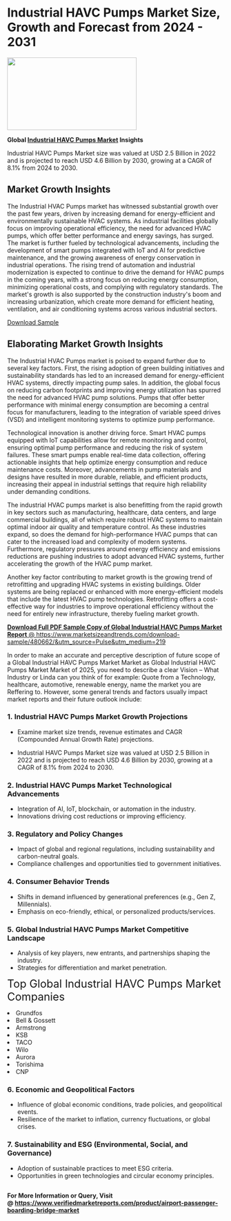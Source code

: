 <H1>Industrial HAVC Pumps Market Size, Growth and Forecast from 2024 - 2031</H1><img class="aligncenter size-medium wp-image-584254" src="https://thirdeyenews.in/wp-content/uploads/2024/09/Global-Market-Research-300x168.jpeg" alt="" width="300" height="168" /><p><strong>Global&nbsp;<a href="https://www.marketsizeandtrends.com/download-sample/480662/&amp;utm_source=Pulse&amp;utm_medium=219">Industrial HAVC Pumps Market</a> Insights</strong></p><p>Industrial HAVC Pumps Market size was valued at USD 2.5 Billion in 2022 and is projected to reach USD 4.6 Billion by 2030, growing at a CAGR of 8.1% from 2024 to 2030.</p><p><h2>Market Growth Insights</h2> <p>The Industrial HVAC Pumps market has witnessed substantial growth over the past few years, driven by increasing demand for energy-efficient and environmentally sustainable HVAC systems. As industrial facilities globally focus on improving operational efficiency, the need for advanced HVAC pumps, which offer better performance and energy savings, has surged. The market is further fueled by technological advancements, including the development of smart pumps integrated with IoT and AI for predictive maintenance, and the growing awareness of energy conservation in industrial operations. The rising trend of automation and industrial modernization is expected to continue to drive the demand for HVAC pumps in the coming years, with a strong focus on reducing energy consumption, minimizing operational costs, and complying with regulatory standards. The market's growth is also supported by the construction industry's boom and increasing urbanization, which create more demand for efficient heating, ventilation, and air conditioning systems across various industrial sectors.</p> <p><a href="#">Download Sample</a></p> <h2>Elaborating Market Growth Insights</h2> <p>The Industrial HVAC Pumps market is poised to expand further due to several key factors. First, the rising adoption of green building initiatives and sustainability standards has led to an increased demand for energy-efficient HVAC systems, directly impacting pump sales. In addition, the global focus on reducing carbon footprints and improving energy utilization has spurred the need for advanced HVAC pump solutions. Pumps that offer better performance with minimal energy consumption are becoming a central focus for manufacturers, leading to the integration of variable speed drives (VSD) and intelligent monitoring systems to optimize pump performance.</p> <p>Technological innovation is another driving force. Smart HVAC pumps equipped with IoT capabilities allow for remote monitoring and control, ensuring optimal pump performance and reducing the risk of system failures. These smart pumps enable real-time data collection, offering actionable insights that help optimize energy consumption and reduce maintenance costs. Moreover, advancements in pump materials and designs have resulted in more durable, reliable, and efficient products, increasing their appeal in industrial settings that require high reliability under demanding conditions.</p> <p>The industrial HVAC pumps market is also benefitting from the rapid growth in key sectors such as manufacturing, healthcare, data centers, and large commercial buildings, all of which require robust HVAC systems to maintain optimal indoor air quality and temperature control. As these industries expand, so does the demand for high-performance HVAC pumps that can cater to the increased load and complexity of modern systems. Furthermore, regulatory pressures around energy efficiency and emissions reductions are pushing industries to adopt advanced HVAC systems, further accelerating the growth of the HVAC pump market.</p> <p>Another key factor contributing to market growth is the growing trend of retrofitting and upgrading HVAC systems in existing buildings. Older systems are being replaced or enhanced with more energy-efficient models that include the latest HVAC pump technologies. Retrofitting offers a cost-effective way for industries to improve operational efficiency without the need for entirely new infrastructure, thereby fueling market growth.</p> <p><a href="#"></p><p><span class=""><strong>Download Full PDF Sample Copy of Global Industrial HAVC Pumps Market Report</strong> @ <a href="https://www.marketsizeandtrends.com/download-sample/480662/&amp;utm_source=Pulse&amp;utm_medium=219" target="_blank">https://www.marketsizeandtrends.com/download-sample/480662/&amp;utm_source=Pulse&amp;utm_medium=219</a></span></p><p>In order to make an accurate and perceptive description of future scope of a Global&nbsp;Industrial HAVC Pumps Market Market as Global&nbsp;Industrial HAVC Pumps Market Market of 2025, you need to describe a clear Vision &ndash; What Industry or Linda can you think of for example: Quote from a Technology, healthcare, automotive, renewable energy, name the market you are Reffering to. However, some general trends and factors usually impact market reports and their future outlook include:</p><h3>1.&nbsp;<strong>Industrial HAVC Pumps Market Growth Projections</strong></h3><ul><li>Examine market size trends, revenue estimates and CAGR (Compounded Annual Growth Rate) projections.</li><li><p>Industrial HAVC Pumps Market size was valued at USD 2.5 Billion in 2022 and is projected to reach USD 4.6 Billion by 2030, growing at a CAGR of 8.1% from 2024 to 2030.</p></li></ul><h3>2.&nbsp;<strong>Industrial HAVC Pumps Market Technological Advancements</strong></h3><ul><li>Integration of AI, IoT, blockchain, or automation in the industry.</li><li>Innovations driving cost reductions or improving efficiency.</li></ul><h3>3.&nbsp;<strong>Regulatory and Policy Changes</strong></h3><ul><li>Impact of global and regional regulations, including sustainability and carbon-neutral goals.</li><li>Compliance challenges and opportunities tied to government initiatives.</li></ul><h3>4.&nbsp;<strong>Consumer Behavior Trends</strong></h3><ul><li>Shifts in demand influenced by generational preferences (e.g., Gen Z, Millennials).</li><li>Emphasis on eco-friendly, ethical, or personalized products/services.</li></ul><h3>5.&nbsp;<strong>Global Industrial HAVC Pumps Market Competitive Landscape</strong></h3><ul><li>Analysis of key players, new entrants, and partnerships shaping the industry.</li><li>Strategies for differentiation and market penetration.</li></ul><p data-pm-slice="1 1 []"><span style="color: inherit; font-family: inherit; font-size: 25px;">Top Global Industrial HAVC Pumps Market Companies</span></p><div class="" data-test-id=""><p><li>Grundfos</li><li> Bell & Gossett</li><li> Armstrong</li><li> KSB</li><li> TACO</li><li> Wilo</li><li> Aurora</li><li> Torishima</li><li> CNP</li></p></div><h3>6.&nbsp;<strong>Economic and Geopolitical Factors</strong></h3><ul><li>Influence of global economic conditions, trade policies, and geopolitical events.</li><li>Resilience of the market to inflation, currency fluctuations, or global crises.</li></ul><h3>7.&nbsp;<strong>Sustainability and ESG (Environmental, Social, and Governance)</strong></h3><ul><li>Adoption of sustainable practices to meet ESG criteria.</li><li>Opportunities in green technologies and circular economy principles.</li></ul><h2><strong style="font-size: 14px;">For More Information or Query, Visit @&nbsp;</strong><a style="background-color: #ffffff; font-size: 14px;" href="https://www.marketsizeandtrends.com/report/industrial-havc-pumps-market/" target="_blank">https://www.verifiedmarketreports.com/product/airport-passenger-boarding-bridge-market</a></h2>
